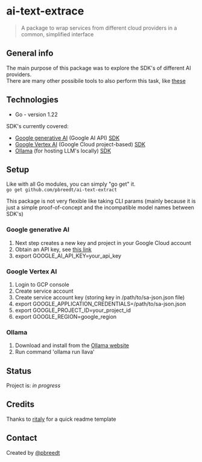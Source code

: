 # ai-text-extrace
> A package to wrap services from different cloud providers in a common, simplified interface

## General info
The main purpose of this package was to explore the SDK's of different AI providers.  
There are many other possibile tools to also perform this task, like [these](https://cloud.google.com/document-ai/docs/enterprise-document-ocr)

## Technologies
* Go - version 1.22

SDK's currently covered:  
- [Google generative AI](https://ai.google.dev/gemini-api/docs) (Google AI API) [SDK](https://github.com/google/generative-ai-go)
- [Google Vertex AI](https://cloud.google.com/vertex-ai/generative-ai/docs/learn/overview) (Google Cloud project-based) [SDK](https://github.com/google/generative-ai-go)
- [Ollama](https://ollama.com/) (for hosting LLM's locally) [SDK](https://github.com/ollama/ollama)

## Setup
Like with all Go modules, you can simply "go get" it.  
```go get github.com/pbreedt/ai-text-extract```

This package is not very flexible like taking CLI params (mainly because it is just a simple proof-of-concept and the incompatible model names between SDK's)

### Google generative AI
1. Next step creates a new key and project in your Google Cloud account
2. Obtain an API key, see [this link](https://aistudio.google.com/app/apikey)
3. export GOOGLE_AI_API_KEY=your_api_key

### Google Vertex AI
1. Login to GCP console
2. Create service account
3. Create service account key (storing key in /path/to/sa-json.json file)
4. export GOOGLE_APPLICATION_CREDENTIALS=/path/to/sa-json.json
5. export GOOGLE_PROJECT_ID=your_project_id
6. export GOOGLE_REGION=google_region

### Ollama
1. Download and install from the [Ollama website](https://ollama.com/download)
2. Run command 'ollama run llava'

## Status
Project is: _in progress_

## Credits
Thanks to [ritaly](https://github.com/ritaly/README-cheatsheet) for a quick readme template

## Contact
Created by [@pbreedt](mailto:petrus.breedt@gmail.com)